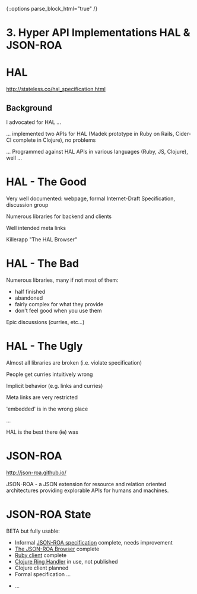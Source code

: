 {::options parse_block_html="true" /}

<div class="jumbotron">

# 3. Hyper API Implementations HAL & JSON-ROA

</div>


<div class="panel panel-default"><div class="panel-body"><!-- -----------------> 

# HAL 

<http://stateless.co/hal_specification.html>

## Background

I advocated for HAL ...

...  implemented two APIs for HAL (Madek prototype in Ruby on Rails,
Cider-CI complete in Clojure), no problems


... Programmed against HAL APIs in various languages (Ruby, JS, Clojure),
well ...



</div></div>



<div class="panel panel-default"><div class="panel-body"><!-- -----------------> 

# HAL - The Good

Very well documented: webpage, formal Internet-Draft Specification,
discussion group

Numerous libraries for backend and clients

Well intended meta links

Killerapp "The HAL Browser" 

</div></div>



<div class="panel panel-default"><div class="panel-body"><!-- -----------------> 

# HAL - The Bad

Numerous libraries, many if not most of them: 

* half finished 
* abandoned
* fairly complex for what they provide
* don't feel good when you use them  

Epic discussions (curries, etc...) 

</div></div>




<div class="panel panel-default"><div class="panel-body"><!-- -----------------> 

# HAL - The Ugly 

Almost all libraries are broken (i.e. violate  specification)

People get curries intuitively wrong

Implicit behavior (e.g. links and curries)

Meta links are very restricted

'embedded' is in the wrong place

...

HAL is the best there (<del>is</del>) was 

</div></div>


<div class="panel panel-default"><div class="panel-body"><!-- -----------------> 

# JSON-ROA

<http://json-roa.github.io/>

JSON-ROA - a JSON extension for resource and relation oriented
architectures providing explorable APIs for humans and machines.


</div></div>

<div class="panel panel-default"><div class="panel-body"><!-- -----------------> 

# JSON-ROA State

BETA but fully usable: 

-   Informal [JSON-ROA specification][] complete, needs improvement
-   [The JSON-ROA Browser][] complete
-   [Ruby client][] complete
-   [Clojure Ring Handler](https://github.com/cider-ci/cider-ci_api/tree/9696dbd1beb4f52ea68c25b718913cda0fcb99f2/json-roa) in use, not published 
-   Clojure client planned 
-   Formal specification ...
*   ...


</div></div>

  [JSON-ROA specification]: http://json-roa.github.io/specification.html
  [The JSON-ROA Browser]: http://json-roa.github.io/browser/index.html
  [Ruby client]: https://github.com/json-roa/json-roa_ruby-client

